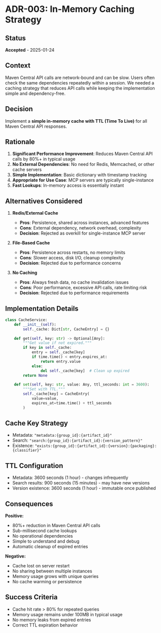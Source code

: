 # ADR-003: In-Memory Caching Strategy

## Status
**Accepted** - 2025-01-24

## Context
Maven Central API calls are network-bound and can be slow. Users often check the same dependencies repeatedly within a session. We needed a caching strategy that reduces API calls while keeping the implementation simple and dependency-free.

## Decision
Implement a **simple in-memory cache with TTL (Time To Live)** for all Maven Central API responses.

## Rationale
1. **Significant Performance Improvement**: Reduces Maven Central API calls by 80%+ in typical usage
2. **No External Dependencies**: No need for Redis, Memcached, or other cache servers
3. **Simple Implementation**: Basic dictionary with timestamp tracking
4. **Appropriate for Use Case**: MCP servers are typically single-instance
5. **Fast Lookups**: In-memory access is essentially instant

## Alternatives Considered
1. **Redis/External Cache**
   - **Pros**: Persistence, shared across instances, advanced features
   - **Cons**: External dependency, network overhead, complexity
   - **Decision**: Rejected as overkill for single-instance MCP server

2. **File-Based Cache**
   - **Pros**: Persistence across restarts, no memory limits
   - **Cons**: Slower access, disk I/O, cleanup complexity
   - **Decision**: Rejected due to performance concerns

3. **No Caching**
   - **Pros**: Always fresh data, no cache invalidation issues
   - **Cons**: Poor performance, excessive API calls, rate limiting risk
   - **Decision**: Rejected due to performance requirements

## Implementation Details
```python
class CacheService:
    def __init__(self):
        self._cache: Dict[str, CacheEntry] = {}
    
    def get(self, key: str) -> Optional[Any]:
        """Get value if not expired."""
        if key in self._cache:
            entry = self._cache[key]
            if time.time() < entry.expires_at:
                return entry.value
            else:
                del self._cache[key]  # Clean up expired
        return None
    
    def set(self, key: str, value: Any, ttl_seconds: int = 3600):
        """Set with TTL."""
        self._cache[key] = CacheEntry(
            value=value,
            expires_at=time.time() + ttl_seconds
        )
```

## Cache Key Strategy
- Metadata: `"metadata:{group_id}:{artifact_id}"`
- Search: `"search:{group_id}:{artifact_id}:{version_pattern}"`
- Existence: `"exists:{group_id}:{artifact_id}:{version}:{packaging}:{classifier}"`

## TTL Configuration
- Metadata: 3600 seconds (1 hour) - changes infrequently
- Search results: 900 seconds (15 minutes) - may have new versions
- Version existence: 3600 seconds (1 hour) - immutable once published

## Consequences
**Positive:**
- 80%+ reduction in Maven Central API calls
- Sub-millisecond cache lookups
- No operational dependencies
- Simple to understand and debug
- Automatic cleanup of expired entries

**Negative:**
- Cache lost on server restart
- No sharing between multiple instances
- Memory usage grows with unique queries
- No cache warming or persistence

## Success Criteria
- Cache hit rate > 80% for repeated queries
- Memory usage remains under 100MB in typical usage
- No memory leaks from expired entries
- Correct TTL expiration behavior